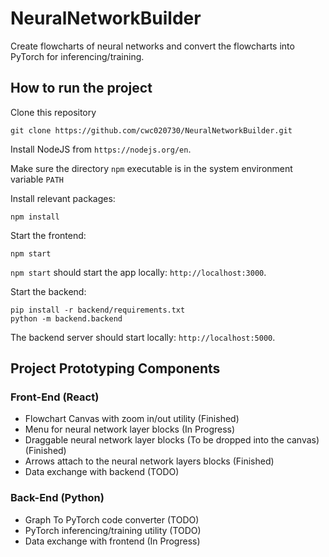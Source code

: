 # NeuralNetworkBuilder

Create flowcharts of neural networks and convert the flowcharts into PyTorch for inferencing/training.

## How to run the project

Clone this repository
```
git clone https://github.com/cwc020730/NeuralNetworkBuilder.git
```

Install NodeJS from `https://nodejs.org/en`.

Make sure the directory `npm` executable is in the system environment variable `PATH`

Install relevant packages:
```
npm install
```

Start the frontend:
```
npm start
```

`npm start` should start the app locally: `http://localhost:3000`.

Start the backend:
```
pip install -r backend/requirements.txt
python -m backend.backend
```
The backend server should start locally: `http://localhost:5000`.

## Project Prototyping Components

### Front-End (React)
- Flowchart Canvas with zoom in/out utility (Finished)
- Menu for neural network layer blocks (In Progress)
- Draggable neural network layer blocks (To be dropped into the canvas) (Finished)
- Arrows attach to the neural network layers blocks (Finished)
- Data exchange with backend (TODO)

### Back-End (Python)
- Graph To PyTorch code converter (TODO)
- PyTorch inferencing/training utility (TODO)
- Data exchange with frontend (In Progress)
